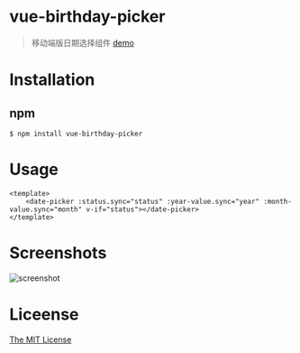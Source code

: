 # vue-birthday-picker

> 移动端版日期选择组件 [demo](http://sw2016.h5.88h5.cn/profile)

# Installation

## npm
```
$ npm install vue-birthday-picker
```

# Usage
```vue
<template>
	<date-picker :status.sync="status" :year-value.sync="year" :month-value.sync="month" v-if="status"></date-picker>
</template>
```

# Screenshots

![screenshot](https://github.com/ihanyang/vue-birthday-picker/blob/master/screenshot-1.gif)

# Liceense
[The MIT License](http://opensource.org/licenses/MIT)
